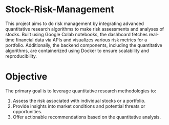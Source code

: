 # Stock-Risk-Management

This project aims to do risk management by integrating advanced quantitative research algorithms to make risk assessments and analyses of stocks. Built using Google Colab notebooks, the dashboard fetches real-time financial data via APIs and visualizes various risk metrics for a portfolio. Additionally, the backend components, including the quantitative algorithms, are containerized using Docker to ensure scalability and reproducibility.

# Objective
The primary goal is to leverage quantitative research methodologies to:

1.  Assess the risk associated with individual stocks or a portfolio.
2.  Provide insights into market conditions and potential threats or opportunities.
3.  Offer actionable recommendations based on the quantitative analysis.
